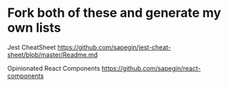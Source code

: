# Fork both of these and generate my own lists

Jest CheatSheet
https://github.com/sapegin/jest-cheat-sheet/blob/master/Readme.md

Opinionated React Components
https://github.com/sapegin/react-components
